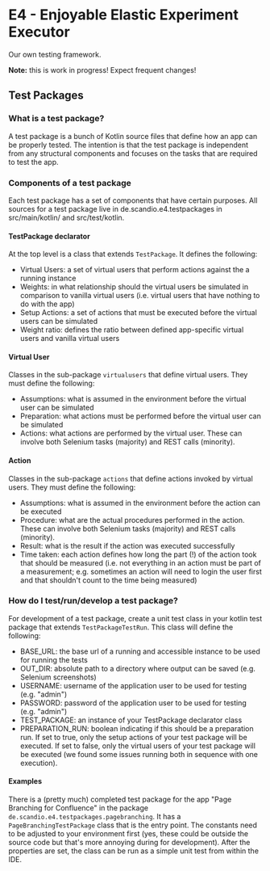 # E4 - Enjoyable Elastic Experiment Executor

Our own testing framework.

**Note:** this is work in progress! Expect frequent changes!

## Test Packages

### What is a test package?

A test package is a bunch of Kotlin source files that define how an app can be properly tested. The intention is that the test package is independent from any structural components and focuses on the tasks that are required to test the app.

### Components of a test package

Each test package has a set of components that have certain purposes. All sources for a test package live in de.scandio.e4.testpackages in src/main/kotlin/ and src/test/kotlin.

#### TestPackage declarator

At the top level is a class that extends `TestPackage`. It defines the following:
* Virtual Users: a set of virtual users that perform actions against the a running instance
* Weights: in what relationship should the virtual users be simulated in comparison to vanilla virtual users (i.e. virtual users that have nothing to do with the app)
* Setup Actions: a set of actions that must be executed before the virtual users can be simulated
* Weight ratio: defines the ratio between defined app-specific virtual users and vanilla virtual users

#### Virtual User

Classes in the sub-package `virtualusers` that define virtual users. They must define the following:
* Assumptions: what is assumed in the environment before the virtual user can be simulated
* Preparation: what actions must be performed before the virtual user can be simulated
* Actions: what actions are performed by the virtual user. These can involve both Selenium tasks (majority) and REST calls (minority).

#### Action

Classes in the sub-package `actions` that define actions invoked by virtual users. They must define the following:
* Assumptions: what is assumed in the environment before the action can be executed
* Procedure: what are the actual procedures performed in the action. These can involve both Selenium tasks (majority) and REST calls (minority).
* Result: what is the result if the action was executed successfully
* Time taken: each action defines how long the part (!) of the action took that should be measured (i.e. not everything in an action must be part of a measurement; e.g. sometimes an action will need to login the user first and that shouldn't count to the time being measured)

### How do I test/run/develop a test package?

For development of a test package, create a unit test class in your kotlin test package that extends `TestPackageTestRun`. This class will define the following:
* BASE_URL: the base url of a running and accessible instance to be used for running the tests
* OUT_DIR: absolute path to a directory where output can be saved (e.g. Selenium screenshots)
* USERNAME: username of the application user to be used for testing (e.g. "admin")
* PASSWORD: password of the application user to be used for testing (e.g. "admin")
* TEST_PACKAGE: an instance of your TestPackage declarator class
* PREPARATION_RUN: boolean indicating if this should be a preparation run. If set to true, only the setup actions of your test package will be executed. If set to false, only the virtual users of your test package will be executed (we found some issues running both in sequence with one execution).

#### Examples

There is a (pretty much) completed test package for the app "Page Branching for Confluence" in the package `de.scandio.e4.testpackages.pagebranching`. It has a `PageBranchingTestPackage` class that is the entry point. The constants need to be adjusted to your environment first (yes, these could be outside the source code but that's more annoying during for development). After the properties are set, the class can be run as a simple unit test from within the IDE.
